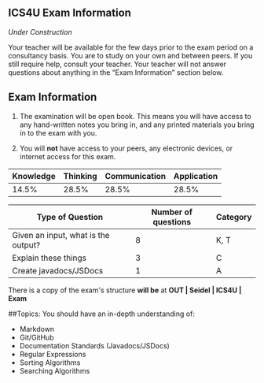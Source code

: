 ICS4U Exam Information
---

_Under Construction_ 

Your teacher will be available for the few days prior to the exam period on a consultancy basis. You are to study on your own and between peers. If you still require help, consult your teacher. Your teacher will not answer questions about anything in the “Exam Information” section below.

Exam Information
---

1. The examination will be open book. This means you will have access to any hand-written notes you bring in, and any printed materials you bring in to the exam with you.

2. You will **not** have access to your peers, any electronic devices, or internet access for this exam.

|Knowledge|Thinking|Communication|Application|
|---------|--------|-------------|-----------|
| 14.5%   |  28.5% |    28.5%    |   28.5%   |

| Type of Question | Number of questions | Category |
|------------------|---------------------| -------- |
| Given an input, what is the output? | 	8	 | 	K, T |
| Explain these things  | 		3	 | 	C   |
| Create javadocs/JSDocs  | 		1	 | 	A   |

There is a copy of the exam's structure **will be** at **OUT | Seidel | ICS4U | Exam**

##Topics:
You should have an in-depth understanding of:
* Markdown
* Git/GitHub
* Documentation Standards (Javadocs/JSDocs)
* Regular Expressions
* Sorting Algorithms
* Searching Algorithms
